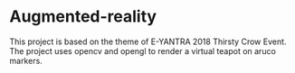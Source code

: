 # Augmented-reality
This project is based on the theme of E-YANTRA 2018 Thirsty Crow Event.
The project uses opencv and opengl to render a virtual teapot on aruco markers.
